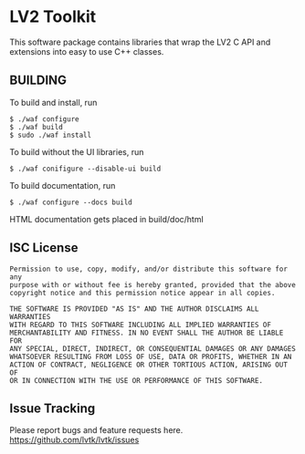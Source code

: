 LV2 Toolkit
===========

This software package contains libraries that wrap the LV2 C API and
extensions into easy to use C++ classes.

BUILDING
--------
To build and install, run
```
$ ./waf configure
$ ./waf build
$ sudo ./waf install
```
To build without the UI libraries, run

`$ ./waf conifigure --disable-ui build`

To build documentation, run

`$ ./waf configure --docs build`

HTML documentation gets placed in build/doc/html

ISC License
-----------
```
Permission to use, copy, modify, and/or distribute this software for any
purpose with or without fee is hereby granted, provided that the above
copyright notice and this permission notice appear in all copies.

THE SOFTWARE IS PROVIDED "AS IS" AND THE AUTHOR DISCLAIMS ALL WARRANTIES
WITH REGARD TO THIS SOFTWARE INCLUDING ALL IMPLIED WARRANTIES OF
MERCHANTABILITY AND FITNESS. IN NO EVENT SHALL THE AUTHOR BE LIABLE FOR
ANY SPECIAL, DIRECT, INDIRECT, OR CONSEQUENTIAL DAMAGES OR ANY DAMAGES
WHATSOEVER RESULTING FROM LOSS OF USE, DATA OR PROFITS, WHETHER IN AN
ACTION OF CONTRACT, NEGLIGENCE OR OTHER TORTIOUS ACTION, ARISING OUT OF
OR IN CONNECTION WITH THE USE OR PERFORMANCE OF THIS SOFTWARE.
```
Issue Tracking 
-------------- 
Please report bugs and feature requests here. 
https://github.com/lvtk/lvtk/issues
